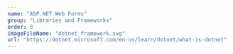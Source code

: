 ```yaml
---
name: "ASP.NET Web Forms"
group: "Libraries and Frameworks"
order: 0
imageFileName: "dotnet_framework.svg"
url: "https://dotnet.microsoft.com/en-us/learn/dotnet/what-is-dotnet"
---
```

